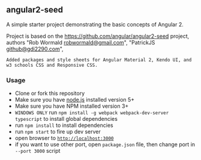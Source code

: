 ## angular2-seed

A simple starter project demonstrating the basic concepts of Angular 2. 

Project is based on the https://github.com/angular/angular2-seed project, authors 
    "Rob Wormald <robwormald@gmail.com>",
    "PatrickJS <github@gdi2290.com>",
    
    Added packages and style sheets for Angular Material 2, Kendo UI, and w3 schools CSS and Responsive CSS.

### Usage
- Clone or fork this repository
- Make sure you have [node.js](https://nodejs.org/) installed version 5+
- Make sure you have NPM installed version 3+
- `WINDOWS ONLY` run `npm install -g webpack webpack-dev-server typescript` to install global dependencies
- run `npm install` to install dependencies
- run `npm start` to fire up dev server
- open browser to [`http://localhost:3000`](http://localhost:3000)
- if you want to use other port, open `package.json` file, then change port in `--port 3000` script
